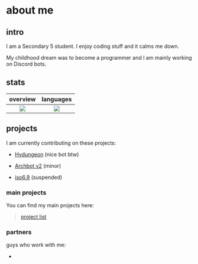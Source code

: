 # about me

## intro

<p> I am a Secondary 5 student. I enjoy coding stuff and it calms me down. </p>
<p> My childhood dream was to become a programmer and I am mainly working on Discord bots. </p>

## stats

overview                   |languages
:-------------------------:|:-------------------------:
![](https://github-readme-stats.vercel.app/api?username=archisha69&show_icons=true&hide_border=true&line_height=20&title_color=3de6e6&icon_color=1da998&show_owner=true&theme=dark)   |  ![](https://github-readme-stats.vercel.app/api/top-langs/?username=archisha69&hide_border=true&title_color=3de6e6&layout=compact&langs_count=3&theme=dark)

## projects

<p> I am currently contributing on these projects: </p>

+ [Hydungeon](https://github.com/thatOneArchUser/hydungeon) (nice bot btw)

+ [Archbot v2](https://github.com/thatOneArchUser/cpp-discord-bot) (minor)

+ [iso6.9](https://github.com/PyBotDevs/iso6.9-python) (suspended)

### main projects

<p> You can find my main projects here: </p>

> [project list](https://github.com/stars/archisha69/lists/main)

### partners

<p> guys who work with me: </p>

+ 
